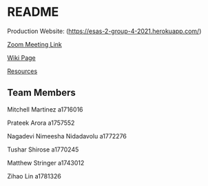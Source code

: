 # README

Production Website: (https://esas-2-group-4-2021.herokuapp.com/)

[Zoom Meeting Link](https://adelaide.zoom.us/j/81946952574?pwd=YktkNzRITHJ5WmZoUXVlM2lLaXZiQT09)

[Wiki Page](https://github.cs.adelaide.edu.au/a1674564/ESaS2-Group4-CourseAdviceAssistant/wiki/Home)

[Resources](https://github.cs.adelaide.edu.au/a1674564/ESaS2-Group4-CourseAdviceAssistant/wiki/Resources)


## Team Members
Mitchell Martinez a1716016

Prateek Arora a1757552

Nagadevi Nimeesha Nidadavolu a1772276

Tushar Shirose a1770245

Matthew Stringer a1743012

Zihao Lin a1781326

